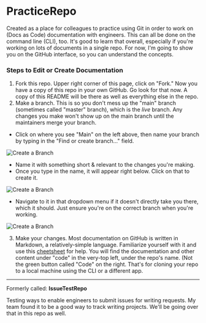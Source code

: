 # PracticeRepo

Created as a place for colleagues to practice using Git in order to work on (Docs as Code) documentation with engineers. This can all be done on the command line (CLI), too. It's good to learn that overall, especially if you're working on lots of documents in a single repo. For now, I'm going to show you on the GitHub interface, so you can understand the concepts. 

### Steps to Edit or Create Documentation
1. Fork this repo. Upper right corner of this page, click on "Fork." Now you have a copy of this repo in your own GitHub. Go look for that now. A copy of this README will be there as well as everything else in the repo. 
2. Make a branch. This is so you don't mess up the "main" branch (sometimes called "master" branch), which is the *live* branch. Any changes you make won't show up on the main branch until the maintainers merge your branch. 
  - Click on where you see "Main" on the left above, then name your branch by typing in the "Find or create branch..." field.

![Create a Branch](https://github.com/christinerose/PracticeRepo/blob/main/Images/branch.png)

  - Name it with something short & relevant to the changes you're making.
  - Once you type in the name, it will appear right below. Click on that to create it. 

![Create a Branch](https://github.com/christinerose/PracticeRepo/blob/main/Images/branch2.png)

  - Navigate to it in that dropdown menu if it doesn't directly take you there, which it should. Just ensure you're on the correct branch when you're working. 

![Create a Branch](https://github.com/christinerose/PracticeRepo/blob/main/Images/branch3.png)

3. Make your changes. Most documentation on GitHub is written in Markdown, a relatively-simple language. Familiarize yourself with it and use this [cheetsheet](https://www.markdownguide.org/cheat-sheet/) for help. You will find the documentation and other content under "code" in the very-top left, under the repo's name. (Not the green button called "Code" on the right. That's for cloning your repo to a local machine using the CLI or a different app.

---

Formerly called: **IssueTestRepo**

Testing ways to enable engineers to submit issues for writing requests. My team found it to be a good way to track writing projects. We'll be going over that in this repo as well. 
